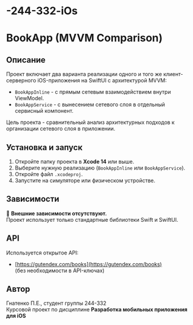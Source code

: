 # -244-332-iOs

# BookApp (MVVM Comparison)

## Описание

Проект включает два варианта реализации одного и того же клиент-серверного iOS-приложения на SwiftUI с архитектурой MVVM:

- `BookAppInline` - с прямым сетевым взаимодействием внутри ViewModel.
- `BookAppService` - с вынесением сетевого слоя в отдельный сервисный компонент.

Цель проекта - сравнительный анализ архитектурных подходов к организации сетевого слоя в приложении.

## Установка и запуск

1. Откройте папку проекта в **Xcode 14** или выше.
2. Выберите нужную реализацию (`BookAppInline` или `BookAppService`).
3. Откройте файл `.xcodeproj`.
4. Запустите на симуляторе или физическом устройстве.

## Зависимости

📌 **Внешние зависимости отсутствуют.**  
Проект использует только стандартные библиотеки Swift и SwiftUI.

## API

Используется открытое API:

- [https://gutendex.com/books](https://gutendex.com/books)  
(без необходимости в API-ключах)

## Автор

Гнатенко П.Е., студент группы 244-332  
Курсовой проект по дисциплине **Разработка мобильных приложения для iOS**
